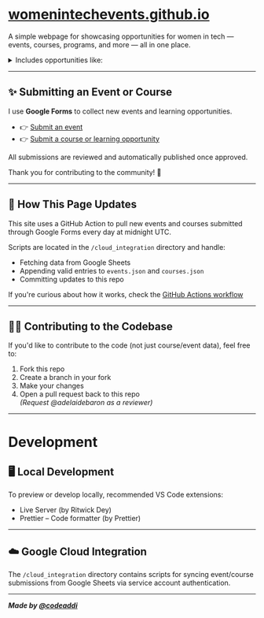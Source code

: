 # [womenintechevents.github.io](https://adelaidebaron.github.io/womenintechevents.github.io/)

A simple webpage for showcasing opportunities for women in tech — events, courses, programs, and more — all in one place.

<details>
  <summary>Includes opportunities like:</summary>

- Online and global events
- Regional/local meetups
- Tech courses and upskilling programs
- Mentorship opportunities
- Grants, bursaries & scholarships
- Online resources
- Community and networking events

</details>

---

## ✨ Submitting an Event or Course

I use **Google Forms** to collect new events and learning opportunities.

- 👉 [Submit an event](https://docs.google.com/forms/d/1ddbjShFsWmDSXdW9e_uVGQllfLwNbXxrRkOkH818sa8/viewform)
- 👉 [Submit a course or learning opportunity](https://forms.gle/5NernY5jdfXjhpaFA)

All submissions are reviewed and automatically published once approved.

Thank you for contributing to the community! 💛

---

## 🔄 How This Page Updates

This site uses a GitHub Action to pull new events and courses submitted through Google Forms every day at midnight UTC.

Scripts are located in the `/cloud_integration` directory and handle:

- Fetching data from Google Sheets
- Appending valid entries to `events.json` and `courses.json`
- Committing updates to this repo

If you're curious about how it works, check the [GitHub Actions workflow](.github/workflows/get-event-course-submissions.yml)

---

## 🧑‍💻 Contributing to the Codebase

If you'd like to contribute to the code (not just course/event data), feel free to:

1. Fork this repo
2. Create a branch in your fork
3. Make your changes
4. Open a pull request back to this repo  
   _(Request @adelaidebaron as a reviewer)_

---

# Development

## 🖥 Local Development

To preview or develop locally, recommended VS Code extensions:

- Live Server (by Ritwick Dey)
- Prettier – Code formatter (by Prettier)

---

## ☁️ Google Cloud Integration

The `/cloud_integration` directory contains scripts for syncing event/course submissions from Google Sheets via service account authentication.

---

**_Made by [@codeaddi](https://www.instagram.com/codeaddi/)_**
